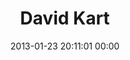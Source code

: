 ---
title: "David Kart"
date: 2013-01-23 20:11:01 00:00
permalink: /ipoqi
twitter: ""
likes: [1628,366,1989,2013]
id: 1763
gravatar: "http://www.gravatar.com/avatar/5be0d0d88b605ee384f56a5ae8e22532"
---